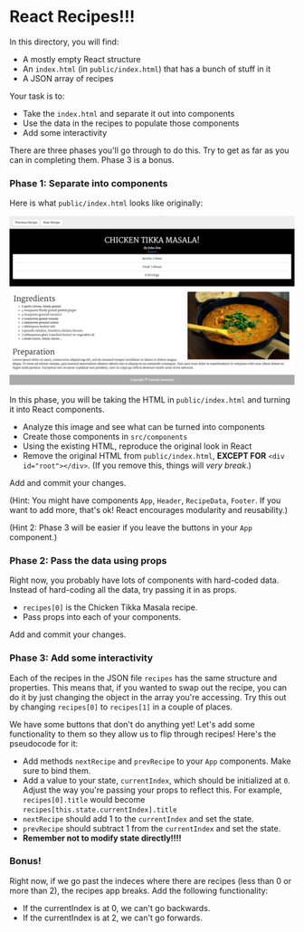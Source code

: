 # React Recipes!!!

In this directory, you will find:

- A mostly empty React structure
- An `index.html` (in `public/index.html`) that has a bunch of stuff in it
- A JSON array of recipes

Your task is to:

- Take the `index.html` and separate it out into components
- Use the data in the recipes to populate those components
- Add some interactivity

There are three phases you'll go through to do this. Try to get as far as you can in completing them. Phase 3 is a bonus.

### Phase 1: Separate into components

Here is what `public/index.html` looks like originally:

![original](../assets/original.png)

In this phase, you will be taking the HTML in `public/index.html` and turning it into React components.

- Analyze this image and see what can be turned into components
- Create those components in `src/components`
- Using the existing HTML, reproduce the original look in React
- Remove the original HTML from `public/index.html`, **EXCEPT FOR** `<div id="root"></div>`. (If you remove this, things will _very break_.)

Add and commit your changes.

(Hint: You might have components `App`, `Header`, `RecipeData`, `Footer`. If you want to add more, that's ok! React encourages modularity and reusability.)

(Hint 2: Phase 3 will be easier if you leave the buttons in your `App` component.)

### Phase 2: Pass the data using props

Right now, you probably have lots of components with hard-coded data. Instead of hard-coding all the data, try passing it in as props.

- `recipes[0]` is the Chicken Tikka Masala recipe.
- Pass props into each of your components.

Add and commit your changes.

### Phase 3: Add some interactivity

Each of the recipes in the JSON file `recipes` has the same structure and properties. This means that, if you wanted to swap out the recipe, you can do it by just changing the object in the array you're accessing. Try this out by changing `recipes[0]` to `recipes[1]` in a couple of places.

We have some buttons that don't do anything yet! Let's add some functionality to them so they allow us to flip through recipes! Here's the pseudocode for it:

- Add methods `nextRecipe` and `prevRecipe` to your `App` components. Make sure to bind them.
- Add a value to your state, `currentIndex`, which should be initialized at `0`. Adjust the way you're passing your props to reflect this. For example, `recipes[0].title` would become `recipes[this.state.currentIndex].title`
- `nextRecipe` should add 1 to the `currentIndex` and set the state.
- `prevRecipe` should subtract 1 from the `currentIndex` and set the state.
- **Remember not to modify state directly!!!!**

### Bonus!

Right now, if we go past the indeces where there are recipes (less than 0 or more than 2), the recipes app breaks. Add the following functionality:

- If the currentIndex is at 0, we can't go backwards.
- If the currentIndex is at 2, we can't go forwards.
